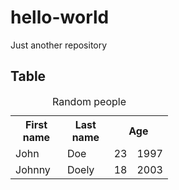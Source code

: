 # hello-world
Just another repository

<h2>Table</h2>

<table style="width:50%">
  <caption style="text-align: center;">Random people</caption>
  <tr>
    <th>First name</th>
    <th>Last name</th>
    <th colspan="2">Age</th>
  </tr>
  <tr>
    <td>John</td>
    <td>Doe</td>
    <td>23</td>
    <td>1997</td>
  </tr>
  <tr>
    <td>Johnny</td>
    <td>Doely</td>
    <td>18</td>
    <td>2003</td>
  </tr>

